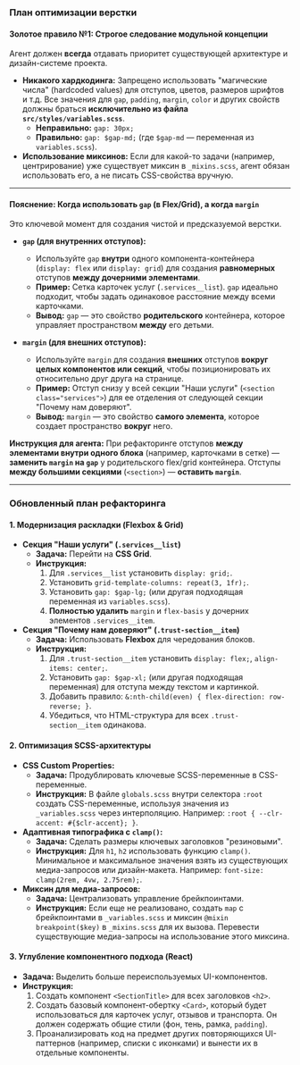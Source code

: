 ### **План оптимизации верстки**

#### **Золотое правило №1: Строгое следование модульной концепции**

Агент должен **всегда** отдавать приоритет существующей архитектуре и дизайн-системе проекта.

- **Никакого хардкодинга:** Запрещено использовать "магические числа" (hardcoded values) для отступов, цветов, размеров шрифтов и т.д. Все значения для `gap`, `padding`, `margin`, `color` и других свойств должны браться **исключительно из файла `src/styles/variables.scss`**.
  - **Неправильно:** `gap: 30px;`
  - **Правильно:** `gap: $gap-md;` (где `$gap-md` — переменная из `variables.scss`).
- **Использование миксинов:** Если для какой-то задачи (например, центрирование) уже существует миксин в `_mixins.scss`, агент обязан использовать его, а не писать CSS-свойства вручную.

---

#### **Пояснение: Когда использовать `gap` (в Flex/Grid), а когда `margin`**

Это ключевой момент для создания чистой и предсказуемой верстки.

- **`gap` (для внутренних отступов):**

  - Используйте `gap` **внутри** одного компонента-контейнера (`display: flex` или `display: grid`) для создания **равномерных** отступов **между дочерними элементами**.
  - **Пример:** Сетка карточек услуг (`.services__list`). `gap` идеально подходит, чтобы задать одинаковое расстояние между всеми карточками.
  - **Вывод:** `gap` — это свойство **родительского** контейнера, которое управляет пространством **между** его детьми.

- **`margin` (для внешних отступов):**
  - Используйте `margin` для создания **внешних** отступов **вокруг целых компонентов или секций**, чтобы позиционировать их относительно друг друга на странице.
  - **Пример:** Отступ снизу у всей секции "Наши услуги" (`<section class="services">`) для ее отделения от следующей секции "Почему нам доверяют".
  - **Вывод:** `margin` — это свойство **самого элемента**, которое создает пространство **вокруг** него.

**Инструкция для агента:** При рефакторинге отступов **между элементами внутри одного блока** (например, карточками в сетке) — **заменить `margin` на `gap`** у родительского flex/grid контейнера. Отступы **между большими секциями** (`<section>`) — **оставить `margin`**.

---

### **Обновленный план рефакторинга**

#### **1. Модернизация раскладки (Flexbox & Grid)**

- **Секция "Наши услуги" (`.services__list`)**
  - **Задача:** Перейти на **CSS Grid**.
  - **Инструкция:**
    1.  Для `.services__list` установить `display: grid;`.
    2.  Установить `grid-template-columns: repeat(3, 1fr);`.
    3.  Установить `gap: $gap-lg;` (или другая подходящая переменная из `variables.scss`).
    4.  **Полностью удалить** `margin` и `flex-basis` у дочерних элементов `.services__item`.
- **Секция "Почему нам доверяют" (`.trust-section__item`)**
  - **Задача:** Использовать **Flexbox** для чередования блоков.
  - **Инструкция:**
    1.  Для `.trust-section__item` установить `display: flex;`, `align-items: center;`.
    2.  Установить `gap: $gap-xl;` (или другая подходящая переменная) для отступа между текстом и картинкой.
    3.  Добавить правило: `&:nth-child(even) { flex-direction: row-reverse; }`.
    4.  Убедиться, что HTML-структура для всех `.trust-section__item` одинакова.

#### **2. Оптимизация SCSS-архитектуры**

- **CSS Custom Properties:**
  - **Задача:** Продублировать ключевые SCSS-переменные в CSS-переменные.
  - **Инструкция:** В файле `globals.scss` внутри селектора `:root` создать CSS-переменные, используя значения из `_variables.scss` через интерполяцию. Например: `:root { --clr-accent: #{$clr-accent}; }`.
- **Адаптивная типографика с `clamp()`:**
  - **Задача:** Сделать размеры ключевых заголовков "резиновыми".
  - **Инструкция:** Для `h1`, `h2` использовать функцию `clamp()`. Минимальное и максимальное значения взять из существующих медиа-запросов или дизайн-макета. Например: `font-size: clamp(2rem, 4vw, 2.75rem);`.
- **Миксин для медиа-запросов:**
  - **Задача:** Централизовать управление брейкпоинтами.
  - **Инструкция:** Если еще не реализовано, создать `map` с брейкпоинтами в `_variables.scss` и миксин `@mixin breakpoint($key)` в `_mixins.scss` для их вызова. Перевести существующие медиа-запросы на использование этого миксина.

#### **3. Углубление компонентного подхода (React)**

- **Задача:** Выделить больше переиспользуемых UI-компонентов.
- **Инструкция:**
  1.  Создать компонент `<SectionTitle>` для всех заголовков `<h2>`.
  2.  Создать базовый компонент-обертку `<Card>`, который будет использоваться для карточек услуг, отзывов и транспорта. Он должен содержать общие стили (фон, тень, рамка, `padding`).
  3.  Проанализировать код на предмет других повторяющихся UI-паттернов (например, списки с иконками) и вынести их в отдельные компоненты.
